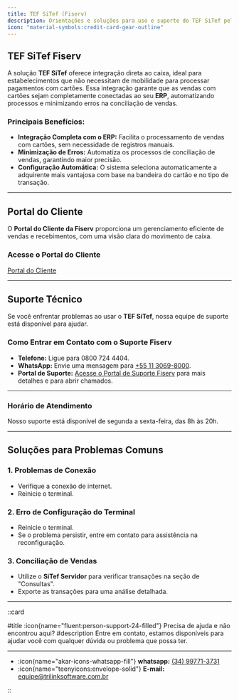 ```yaml
---
title: TEF SiTef (Fiserv)
description: Orientações e soluções para uso e suporte do TEF SiTef pela Fiserv.
icon: "material-symbols:credit-card-gear-outline"
---
```


## TEF SiTef Fiserv

A solução **TEF SiTef** oferece integração direta ao caixa, ideal para estabelecimentos que não necessitam de mobilidade para processar pagamentos com cartões. Essa integração garante que as vendas com cartões sejam completamente conectadas ao seu **ERP**, automatizando processos e minimizando erros na conciliação de vendas.

### Principais Benefícios:
- **Integração Completa com o ERP:** Facilita o processamento de vendas com cartões, sem necessidade de registros manuais.
- **Minimização de Erros:** Automatiza os processos de conciliação de vendas, garantindo maior precisão.
- **Configuração Automática:** O sistema seleciona automaticamente a adquirente mais vantajosa com base na bandeira do cartão e no tipo de transação.

---

## Portal do Cliente

O **Portal do Cliente da Fiserv** proporciona um gerenciamento eficiente de vendas e recebimentos, com uma visão clara do movimento de caixa.

### Acesse o Portal do Cliente
[Portal do Cliente](https://portaldocliente.softwareexpress.com.br/Login)

---

## Suporte Técnico

Se você enfrentar problemas ao usar o **TEF SiTef**, nossa equipe de suporte está disponível para ajudar.

### Como Entrar em Contato com o Suporte Fiserv

- **Telefone:** Ligue para 0800 724 4404.
- **WhatsApp:** Envie uma mensagem para [+55 11 3069-8000](https://wa.me/551130698000).
- **Portal de Suporte:** [Acesse o Portal de Suporte Fiserv](#) para mais detalhes e para abrir chamados.

---

### Horário de Atendimento

Nosso suporte está disponível de segunda a sexta-feira, das 8h às 20h.

---

## Soluções para Problemas Comuns

### 1. **Problemas de Conexão**
   - Verifique a conexão de internet.
   - Reinicie o terminal.

### 2. **Erro de Configuração do Terminal**
   - Reinicie o terminal.
   - Se o problema persistir, entre em contato para assistência na reconfiguração.

### 3. **Conciliação de Vendas**
   - Utilize o **SiTef Servidor** para verificar transações na seção de "Consultas".
   - Exporte as transações para uma análise detalhada.

---

::card

#title
:icon{name="fluent:person-support-24-filled"} Precisa de ajuda e não encontrou aqui?
#description
Entre em contato, estamos disponíveis para ajudar você com qualquer dúvida ou problema que possa ter.

---

- :icon{name="akar-icons-whatsapp-fill"} **whatsapp:** [(34) 99771-3731](https://wa.me/trilinksoftware)
- :icon{name="teenyicons:envelope-solid"} **E-mail:** [equipe@trilinksoftware.com.br](mailto:equipe@trilinksoftware.com.br)

::
